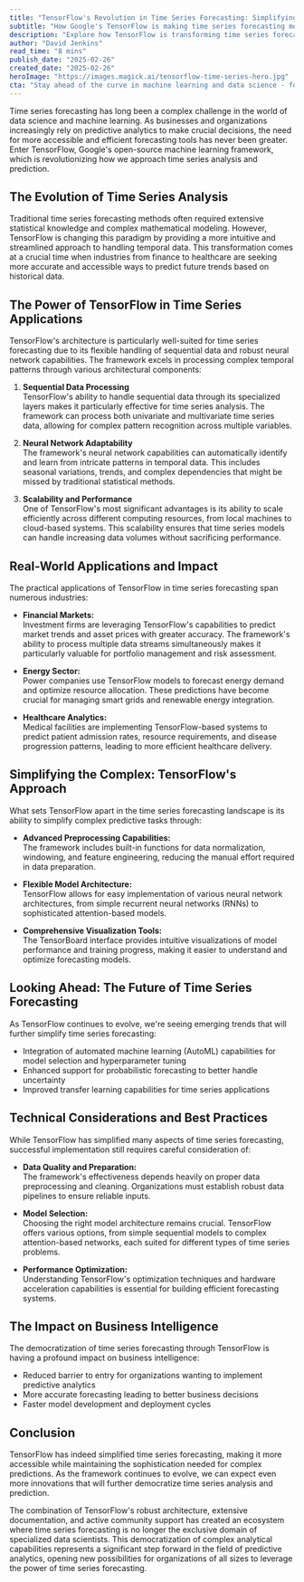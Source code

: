 ```yaml
---
title: "TensorFlow's Revolution in Time Series Forecasting: Simplifying Complex Predictions for the Modern Era"
subtitle: "How Google's TensorFlow is making time series forecasting more accessible and powerful"
description: "Explore how TensorFlow is transforming time series forecasting, making complex predictions more accessible and efficient. Discover its robust architecture, neural network capabilities, and scalability that are reshaping how industries approach temporal data analysis."
author: "David Jenkins"
read_time: "8 mins"
publish_date: "2025-02-26"
created_date: "2025-02-26"
heroImage: "https://images.magick.ai/tensorflow-time-series-hero.jpg"
cta: "Stay ahead of the curve in machine learning and data science - follow us on LinkedIn for more insights into how TensorFlow and other cutting-edge technologies are reshaping the future of predictive analytics."
---
```


Time series forecasting has long been a complex challenge in the world of data science and machine learning. As businesses and organizations increasingly rely on predictive analytics to make crucial decisions, the need for more accessible and efficient forecasting tools has never been greater. Enter TensorFlow, Google's open-source machine learning framework, which is revolutionizing how we approach time series analysis and prediction.

## The Evolution of Time Series Analysis

Traditional time series forecasting methods often required extensive statistical knowledge and complex mathematical modeling. However, TensorFlow is changing this paradigm by providing a more intuitive and streamlined approach to handling temporal data. This transformation comes at a crucial time when industries from finance to healthcare are seeking more accurate and accessible ways to predict future trends based on historical data.

## The Power of TensorFlow in Time Series Applications

TensorFlow's architecture is particularly well-suited for time series forecasting due to its flexible handling of sequential data and robust neural network capabilities. The framework excels in processing complex temporal patterns through various architectural components:

1. **Sequential Data Processing**  
   TensorFlow's ability to handle sequential data through its specialized layers makes it particularly effective for time series analysis. The framework can process both univariate and multivariate time series data, allowing for complex pattern recognition across multiple variables.

2. **Neural Network Adaptability**  
   The framework's neural network capabilities can automatically identify and learn from intricate patterns in temporal data. This includes seasonal variations, trends, and complex dependencies that might be missed by traditional statistical methods.

3. **Scalability and Performance**  
   One of TensorFlow's most significant advantages is its ability to scale efficiently across different computing resources, from local machines to cloud-based systems. This scalability ensures that time series models can handle increasing data volumes without sacrificing performance.

## Real-World Applications and Impact

The practical applications of TensorFlow in time series forecasting span numerous industries:

- **Financial Markets:**  
  Investment firms are leveraging TensorFlow's capabilities to predict market trends and asset prices with greater accuracy. The framework's ability to process multiple data streams simultaneously makes it particularly valuable for portfolio management and risk assessment.

- **Energy Sector:**  
  Power companies use TensorFlow models to forecast energy demand and optimize resource allocation. These predictions have become crucial for managing smart grids and renewable energy integration.

- **Healthcare Analytics:**  
  Medical facilities are implementing TensorFlow-based systems to predict patient admission rates, resource requirements, and disease progression patterns, leading to more efficient healthcare delivery.

## Simplifying the Complex: TensorFlow's Approach

What sets TensorFlow apart in the time series forecasting landscape is its ability to simplify complex predictive tasks through:

- **Advanced Preprocessing Capabilities:**  
  The framework includes built-in functions for data normalization, windowing, and feature engineering, reducing the manual effort required in data preparation.

- **Flexible Model Architecture:**  
  TensorFlow allows for easy implementation of various neural network architectures, from simple recurrent neural networks (RNNs) to sophisticated attention-based models.

- **Comprehensive Visualization Tools:**  
  The TensorBoard interface provides intuitive visualizations of model performance and training progress, making it easier to understand and optimize forecasting models.

## Looking Ahead: The Future of Time Series Forecasting

As TensorFlow continues to evolve, we're seeing emerging trends that will further simplify time series forecasting:

- Integration of automated machine learning (AutoML) capabilities for model selection and hyperparameter tuning
- Enhanced support for probabilistic forecasting to better handle uncertainty
- Improved transfer learning capabilities for time series applications

## Technical Considerations and Best Practices

While TensorFlow has simplified many aspects of time series forecasting, successful implementation still requires careful consideration of:

- **Data Quality and Preparation:**  
  The framework's effectiveness depends heavily on proper data preprocessing and cleaning. Organizations must establish robust data pipelines to ensure reliable inputs.

- **Model Selection:**  
  Choosing the right model architecture remains crucial. TensorFlow offers various options, from simple sequential models to complex attention-based networks, each suited for different types of time series problems.

- **Performance Optimization:**  
  Understanding TensorFlow's optimization techniques and hardware acceleration capabilities is essential for building efficient forecasting systems.

## The Impact on Business Intelligence

The democratization of time series forecasting through TensorFlow is having a profound impact on business intelligence:

- Reduced barrier to entry for organizations wanting to implement predictive analytics
- More accurate forecasting leading to better business decisions
- Faster model development and deployment cycles

## Conclusion

TensorFlow has indeed simplified time series forecasting, making it more accessible while maintaining the sophistication needed for complex predictions. As the framework continues to evolve, we can expect even more innovations that will further democratize time series analysis and prediction.

The combination of TensorFlow's robust architecture, extensive documentation, and active community support has created an ecosystem where time series forecasting is no longer the exclusive domain of specialized data scientists. This democratization of complex analytical capabilities represents a significant step forward in the field of predictive analytics, opening new possibilities for organizations of all sizes to leverage the power of time series forecasting.
